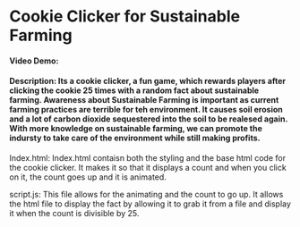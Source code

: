 # Cookie Clicker for Sustainable Farming
#### Video Demo: 
#### Description: Its a cookie clicker, a fun game, which rewards players after clicking the cookie 25 times with a random fact about sustainable farming. Awareness about Sustainable Farming is important as current farming practices are terrible for teh environment. It causes soil erosion and a lot of carbon dioxide sequestered into the soil to be realesed again. With more knowledge on sustainable farming, we can promote the indursty to take care of the environment while still making profits. 

Index.html: Index.html contaisn both the styling and the base html code for the cookie clicker. It makes it so that it displays a count and when you click on it, the count goes up and it is animated. 

script.js: This file allows for the animating and the count to go up. It allows the html file to display the fact by allowing it to grab it from a file and display it when the count is divisible by 25. 